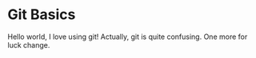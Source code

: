 # Git Basics

Hello world, I love using git!
Actually, git is quite confusing. 
One more for luck change.
